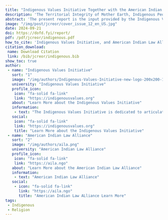 ```yaml
---
title: "Indigenous Values Initiative Together with the American Indian Law Alliance Submits this Report"
description: 'The Territorial Integrity of Mother Earth, Indigenous Peoples, and the Right to Freedom of Religion or Belief'
abstract: 'The present report is the input provided by the Indigenous Values Initiative (IVI) and American Indian Law Alliance (AILA) in response to the new report drafted in 2022 by Ahmed Shaheed, the Special Rapporteur on Religious Freedom or Belief.'
image: "/img/post/jcreor/cover_issue_12_en_US.jpg"
date: 2024-09-21
doi: https://dofd.fyi/report/
pdf: /pdf/jcreor/indigenous.pdf
how_to_cite: 'Indigenous Values Initiative, and American Indian Law Alliance. 2024. “Indigenous Values Initiative Together With the American Indian Law Alliance Submits This Report: The Territorial Integrity of Mother Earth, Indigenous Peoples, and the Right to Freedom of Religion or Belief”. Journal of the Council for Research on Religion 5 (2). Montreal, QC, Canada:40-45. https://creor-ejournal.library.mcgill.ca/article/view/113.'
citation_download: 
 name: Download Citation
 link: /bib/jcreor/indigenous.bib
show_toc: true
author: 
 - name: "Indigenous Values Initiative"
   sort: "1"
   image: "/img/authors/Indigenous-Values-Initiative-new-logo-200x200-1.png"
   university: "Indigenous Values Initiative"
   profile_icon: 
    icon: "fa-solid fa-link"
    link: "https://indigenousvalues.org"
   about: "Learn More about the Indigenous Values Initiative"
   information: 
    - text: "The Indigenous Values Initiative is dedicated to articulating, disseminating and promoting values expressed by the leadership of the Onondaga Nation, the Central Fire (or Capital) of the Haudenosaunee Confederacy (made up of the Seneca, Tuscarora, Cayuga, Onondaga, Oneida and Mohawk nations)"
   social:
    icon: "fa-solid fa-link"
    link: "https://indigenousvalues.org"
    title: "Learn More about the Indigenous Values Initiative"
 - name: "American Indian Law Alliance"
   sort: "2"
   image: "/img/authors/aila.png"
   university: "American Indian Law Alliance"
   profile_icon: 
    icon: "fa-solid fa-link"
    link: "https://aila.ngo"
   about: "Learn More about the American Indian Law Alliance"
   information: 
    - text: "American Indian Law Alliance"
   social:
    - icon: "fa-solid fa-link"
      link: "https://aila.ngo"
      title: "American Indian Law ALliance Learn More"
tags: 
 - Indigenous
 - Religion
---
```


